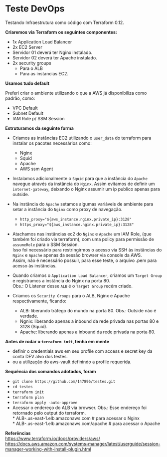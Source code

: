 # Teste DevOps

Testando Infraestrutura como código com Terraform 0.12.

**Criaremos via Terraform os seguintes componentes:**   

* 1x Application Load Balancer  
* 2x EC2 Server  
* Servidor 01 deverá ter Nginx instalado.  
* Servidor 02 deverá ter Apache instalado.  
* 2x security groups  
  - Para o ALB  
  - Para as instancias EC2.  

**Usamos tudo default**  

Preferi criar o ambiente utilizando o que a AWS já disponibiliza como padrão, como:  

* VPC Default
* Subnet Default
* IAM Role p/ SSM Session 

**Estruturamos da seguinte forma**

- Criamos as instâncias EC2 utilizando o `user_data` do terraform para instalar os pacotes necessários como:  
  * Nginx  
  * Squid
  * Apache  
  * AWS ssm Agent  

- Instalamos adicionalmente o `Squid` para que a instância do `Apache` navegue através da instância do `Nginx`. Assim evitamos de definir um `internet-gateway`, deixando o Nginx assumir um ip publico apenas para outside.  

- Na instância do `Apache` setamos algumas variáveis de ambiente para setar a instância do `Nginx` como proxy de navegação.  
  * `http_proxy="${aws_instance.nginx.private_ip}:3128"`  
  * `https_proxy="${aws_instance.nginx.private_ip}:3128"`  

- Atachamos nas instâncias ec2 do `Nginx` e `Apache` um IAM Role, (que também foi criado via terraform), com uma policy para permissão de `assumeRole` para o SSM Session.  
Isso foi necessário para restringirmos o acesso via SSH às instâncias do `Nginx` e `Apache` apenas da sessão browser via console da AWS.  
Assim, não é necessário possuir, para esse teste, o arquivo .pem para acesso às instâncias.  

- Quando criamos o `Application Load Balancer`, criamos um `Target Group` e registramos a instância do Nginx na porta 80.  
Obs.: O Listener desse `ALB` é o `Target Group` recém criado.  

- Criamos os `Security Groups` para o ALB, Nginx e Apache respectivamente, ficando:  
  * ALB: liberando tráfego do mundo na porta 80. Obs.: Outside não é verdade.  
  * Ngnix: liberando apenas a inbound da rede privada nas portas 80 e 3128 (Squid).  
  * Apache: liberando apenas a inbound da rede privada na porta 80. 

**Antes de rodar o `terraform init`, tenha em mente**  

  - definir o credentials aws em seu profile com access e secret key da conta DEV alvo dos testes.  
  - ou a utilização do aws-vault definindo a profile requerida.  

**Sequência dos comandos adotados, foram**  

  - `git clone https://github.com/147896/testes.git`  
  -  `cd testes`  
  - `terraform init`  
  - `terraform plan`  
  - `terraform apply -auto-approve`  
  -  Acessar o endereço do ALB via browser. Obs.: Esse endereço foi retornado pelo output do terraform.  
    * ALB-<number>.us-east-1.elb.amazonaws.com # para acessar o Nginx  
    * ALB-<number>.us-east-1.elb.amazonaws.com/apache # para acessar o Apache   

**Referências**  
https://www.terraform.io/docs/providers/aws/  
https://docs.aws.amazon.com/systems-manager/latest/userguide/session-manager-working-with-install-plugin.html  



